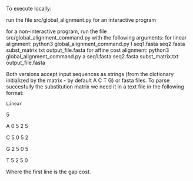 To execute locally:

run the file src/global_alignment.py for an interactive program

for a non-interactive program, run the file src/global_alignment_command.py with the following arguments:
    for linear alignment: python3 global_alignment_command.py l seq1.fasta seq2.fasta subst_matrix.txt output_file.fasta
    for affine cost alignment: python3 global_alignment_command.py a seq1.fasta seq2.fasta subst_matrix.txt output_file.fasta


Both versions accept input sequences as strings (from the dictionary initialized by the matrix - by default A C T G) or fasta files. To parse succesfully the substitution matrix we need it in a text file in the following format:


    Linear                         

5                            

A  0  5  2  5  

C  5  0  5  2 

G  2  5  0  5 

T  5  2  5  0


Where the first line is the gap cost.

